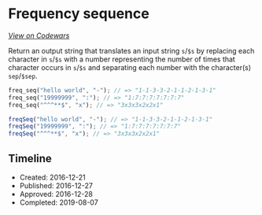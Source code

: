 # Frequency sequence
[*View on Codewars*](https://www.codewars.com/kata/frequency-sequence)

Return an output string that translates an input string `s`/`$s` by replacing each character in `s`/`$s` with a number representing the number of times that character occurs in `s`/`$s` and separating each number with the character(s) `sep`/`$sep`.

```rust
freq_seq("hello world", "-"); // => "1-1-3-3-2-1-1-2-1-3-1"
freq_seq("19999999", ":"); // => "1:7:7:7:7:7:7:7"
freq_seq("^^^**$", "x"); // => "3x3x3x2x2x1"
```
```typescript
freqSeq("hello world", "-"); // => "1-1-3-3-2-1-1-2-1-3-1"
freqSeq("19999999", ":"); // => "1:7:7:7:7:7:7:7"
freqSeq("^^^**$", "x"); // => "3x3x3x2x2x1"
```

## Timeline
- Created: 2016-12-21
- Published: 2016-12-27
- Approved: 2016-12-28
- Completed: 2019-08-07